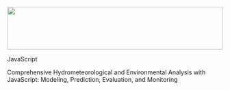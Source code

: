  <p align="center" style="margin-bottom: 1px;">
  <img src="" alt="" width="100%" style="max-height: 100px; object-fit: cover;"/>
 <p

## JavaScript
Comprehensive Hydrometeorological and Environmental Analysis with JavaScript: Modeling, Prediction, Evaluation, and Monitoring
